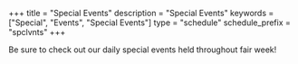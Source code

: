 +++
title = "Special Events"
description = "Special Events"
keywords = ["Special", "Events", "Special Events"]
type = "schedule"
schedule_prefix = "spclvnts"
+++

Be sure to check out our daily special events held throughout fair week!
